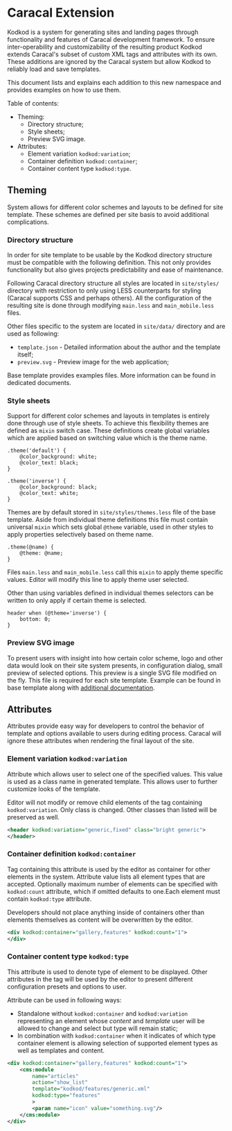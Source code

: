 # Caracal Extension

Kodkod is a system for generating sites and landing pages through functionality and features of Caracal development framework. To ensure inter-operability and customizability of the resulting product Kodkod extends Caracal's subset of custom XML tags and attributes with its own. These additions are ignored by the Caracal system but allow Kodkod to reliably load and save templates.

This document lists and explains each addition to this new namespace and provides examples on how to use them.

Table of contents:

- Theming:
	- Directory structure;
	- Style sheets;
	- Preview SVG image.
- Attributes:
	- Element variation `kodkod:variation`;
	- Container definition `kodkod:container`;
	- Container content type `kodkod:type`.


## Theming

System allows for different color schemes and layouts to be defined for site template. These schemes are defined per site basis to avoid additional complications.

### Directory structure

In order for site template to be usable by the Kodkod directory structure must be compatible with the following definition. This not only provides functionality but also gives projects predictability and ease of maintenance.

Following Caracal directory structure all styles are located in `site/styles/` directory with restriction to only using LESS counterparts for styling (Caracal supports CSS and perhaps others). All the configuration of the resulting site is done through modifying `main.less` and `main_mobile.less` files.

Other files specific to the system are located in `site/data/` directory and are used as following:

- `template.json` - Detailed information about the author and the template itself;
- `preview.svg` - Preview image for the web application;

Base template provides examples files. More information can be found in dedicated documents.


### Style sheets

Support for different color schemes and layouts in templates is entirely done through use of style sheets. To achieve this flexibility themes are defined as `mixin` switch case. These definitions create global variables which are applied based on switching value which is the theme name.

```less
.theme('default') {
	@color_background: white;
	@color_text: black;
}

.theme('inverse') {
	@color_background: black;
	@color_text: white;
}
```

Themes are by default stored in `site/styles/themes.less` file of the base template. Aside from individual theme definitions this file must contain universal `mixin` which sets global `@theme` variable, used in other styles to apply properties selectively based on theme name.

```less
.theme(@name) {
	@theme: @name;
}
```

Files `main.less` and `main_mobile.less` call this `mixin` to apply theme specific values. Editor will modify this line to apply theme user selected.

Other than using variables defined in individual themes selectors can be written to only apply if certain theme is selected.

```less
header when (@theme='inverse') {
	bottom: 0;
}
```


### Preview SVG image

To present users with insight into how certain color scheme, logo and other data would look on their site system presents, in configuration dialog, small preview of selected options. This preview is a single SVG file modified on the fly. This file is required for each site template. Example can be found in base template along with [additional documentation](preview.markdown).


## Attributes

Attributes provide easy way for developers to control the behavior of template and options available to users during editing process. Caracal will ignore these attributes when rendering the final layout of the site.


### Element variation `kodkod:variation`

Attribute which allows user to select one of the specified values. This value is used as a class name in generated template. This allows user to further customize looks of the template.

Editor will not modify or remove child elements of the tag containing `kodkod:variation`. Only class is changed. Other classes than listed will be preserved as well.

```xml
<header kodkod:variation="generic,fixed" class="bright generic">
</header>
```


### Container definition `kodkod:container`

Tag containing this attribute is used by the editor as container for other elements in the system. Attribute value lists all element types that are accepted. Optionally maximum number of elements can be specified with `kodkod:count` attribute, which if omitted defaults to one.Each element must contain `kodkod:type` attribute. 

Developers should not place anything inside of containers other than elements themselves as content will be overwritten by the editor.

```xml
<div kodkod:container="gallery,features" kodkod:count="1">
</div>
```


### Container content type `kodkod:type`

This attribute is used to denote type of element to be displayed. Other attributes in the tag will be used by the editor to present different configuration presets and options to user.

Attribute can be used in following ways: 

- Standalone without `kodkod:container` and `kodkod:variation` representing an element whose _content_ and _template_ user will be allowed to change and select but type will remain static;
- In combination with `kodkod:container` when it indicates of which type container element is allowing selection of supported element types as well as templates and content. 

```xml
<div kodkod:container="gallery,features" kodkod:count="1">
	<cms:module
		name="articles"
		action="show_list"
		template="kodkod/features/generic.xml"
		kodkod:type="features"
		>
		<param name="icon" value="something.svg"/>
	</cms:module>
</div>
```

